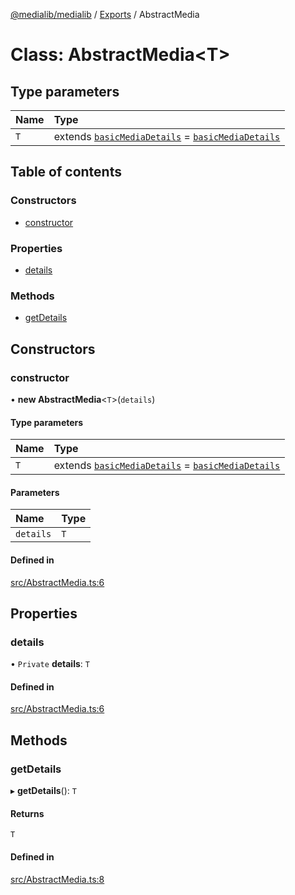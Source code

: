 [@medialib/medialib](../README.md) / [Exports](../modules.md) / AbstractMedia

# Class: AbstractMedia<T\>

## Type parameters

| Name | Type |
| :------ | :------ |
| `T` | extends [`basicMediaDetails`](../modules.md#basicmediadetails) = [`basicMediaDetails`](../modules.md#basicmediadetails) |

## Table of contents

### Constructors

- [constructor](AbstractMedia.md#constructor)

### Properties

- [details](AbstractMedia.md#details)

### Methods

- [getDetails](AbstractMedia.md#getdetails)

## Constructors

### constructor

• **new AbstractMedia**<`T`\>(`details`)

#### Type parameters

| Name | Type |
| :------ | :------ |
| `T` | extends [`basicMediaDetails`](../modules.md#basicmediadetails) = [`basicMediaDetails`](../modules.md#basicmediadetails) |

#### Parameters

| Name | Type |
| :------ | :------ |
| `details` | `T` |

#### Defined in

[src/AbstractMedia.ts:6](https://github.com/medialib-project/medialib/blob/23e7a19/src/AbstractMedia.ts#L6)

## Properties

### details

• `Private` **details**: `T`

#### Defined in

[src/AbstractMedia.ts:6](https://github.com/medialib-project/medialib/blob/23e7a19/src/AbstractMedia.ts#L6)

## Methods

### getDetails

▸ **getDetails**(): `T`

#### Returns

`T`

#### Defined in

[src/AbstractMedia.ts:8](https://github.com/medialib-project/medialib/blob/23e7a19/src/AbstractMedia.ts#L8)
